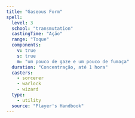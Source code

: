 ```yaml
---
title: "Gaseous Form"
spell:
  level: 3
  school: "transmutation"
  castingTime: "Ação"
  range: "Toque"
  components:
    v: true
    s: true
    m: "um pouco de gaze e um pouco de fumaça"
  duration: "Concentração, até 1 hora"
  casters:
    - sorcerer
    - warlock
    - wizard
  type:
    - utility
  source: "Player's Handbook"
---
```

